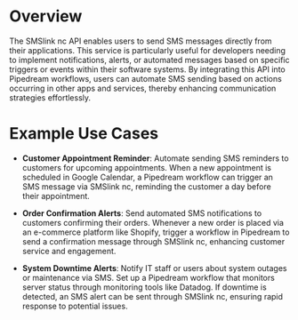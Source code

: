 # Overview

The SMSlink nc API enables users to send SMS messages directly from their applications. This service is particularly useful for developers needing to implement notifications, alerts, or automated messages based on specific triggers or events within their software systems. By integrating this API into Pipedream workflows, users can automate SMS sending based on actions occurring in other apps and services, thereby enhancing communication strategies effortlessly.

# Example Use Cases

- **Customer Appointment Reminder**: Automate sending SMS reminders to customers for upcoming appointments. When a new appointment is scheduled in Google Calendar, a Pipedream workflow can trigger an SMS message via SMSlink nc, reminding the customer a day before their appointment.

- **Order Confirmation Alerts**: Send automated SMS notifications to customers confirming their orders. Whenever a new order is placed via an e-commerce platform like Shopify, trigger a workflow in Pipedream to send a confirmation message through SMSlink nc, enhancing customer service and engagement.

- **System Downtime Alerts**: Notify IT staff or users about system outages or maintenance via SMS. Set up a Pipedream workflow that monitors server status through monitoring tools like Datadog. If downtime is detected, an SMS alert can be sent through SMSlink nc, ensuring rapid response to potential issues.
